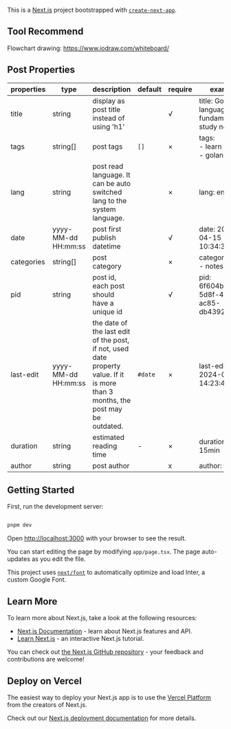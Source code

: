 This is a [Next.js](https://nextjs.org/) project bootstrapped with [`create-next-app`](https://github.com/vercel/next.js/tree/canary/packages/create-next-app).

## Tool Recommend

Flowchart drawing: <https://www.iodraw.com/whiteboard/>

## Post Properties

| properties | type                | description                                                                                                                     | default | require | example                                         |
| ---------- | ------------------- | ------------------------------------------------------------------------------------------------------------------------------- | ------- | ------- | ----------------------------------------------- |
| title      | string              | display as post title instead of using 'h1'                                                                                     |         | √       | title: Golang language fundamentals study notes |
| tags       | string\[\]          | post tags                                                                                                                       | `[]`    | ×       | tags:<br>  - learn<br>  - golang                |
| lang       | string              | post read language. It can be auto switched lang to the system language.                                                        |         | ×       | lang: en                                        |
| date       | yyyy-MM-dd HH:mm:ss | post first publish datetime                                                                                                     |         | √       | date: 2024-04-15 10:34:30                       |
| categories | string\[\]          | post category                                                                                                                   |         | ×       | categories:<br>  - notes                        |
| pid        | string              | post id, each post should have a unique id                                                                                      |         | √       | pid: 6f604b36-5d8f-4227-ac85-db43927cf53b       |
| last-edit  | yyyy-MM-dd HH:mm:ss | the date of the last edit of the post, if not, used date property value. If it is more than 3 months, the post may be outdated. | `#date` | ×       | last-edit: 2024-09-15 14:23:49                  |
| duration   | string              | estimated reading time                                                                                                          | -       | ×       | duration: 15min                                 |
| author      | string              | post author                                                                                                                      |         | x       | author: Clover                                   |

## Getting Started

First, run the development server:

```bash

pnpm dev

```

Open [http://localhost:3000](http://localhost:3000) with your browser to see the result.

You can start editing the page by modifying `app/page.tsx`. The page auto-updates as you edit the file.

This project uses [`next/font`](https://nextjs.org/docs/basic-features/font-optimization) to automatically optimize and load Inter, a custom Google Font.

## Learn More

To learn more about Next.js, take a look at the following resources:

- [Next.js Documentation](https://nextjs.org/docs) - learn about Next.js features and API.
- [Learn Next.js](https://nextjs.org/learn) - an interactive Next.js tutorial.

You can check out [the Next.js GitHub repository](https://github.com/vercel/next.js/) - your feedback and contributions are welcome!

## Deploy on Vercel

The easiest way to deploy your Next.js app is to use the [Vercel Platform](https://vercel.com/new?utm_medium=default-template&filter=next.js&utm_source=create-next-app&utm_campaign=create-next-app-readme) from the creators of Next.js.

Check out our [Next.js deployment documentation](https://nextjs.org/docs/deployment) for more details.
